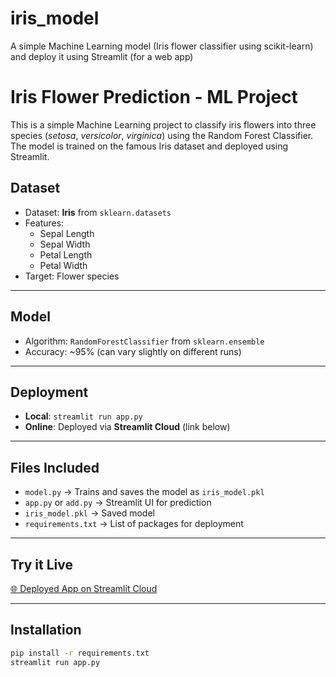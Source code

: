 # iris_model
A simple Machine Learning model (Iris flower classifier using scikit-learn) and deploy it using Streamlit (for a web app)
# Iris Flower Prediction - ML Project

This is a simple Machine Learning project to classify iris flowers into three species (*setosa*, *versicolor*, *virginica*) using the Random Forest Classifier. The model is trained on the famous Iris dataset and deployed using Streamlit.

## Dataset

- Dataset: **Iris** from `sklearn.datasets`
- Features:
  - Sepal Length
  - Sepal Width
  - Petal Length
  - Petal Width
- Target: Flower species

---

##  Model

- Algorithm: `RandomForestClassifier` from `sklearn.ensemble`
- Accuracy: ~95% (can vary slightly on different runs)

---

##  Deployment

- **Local**: `streamlit run app.py`
- **Online**: Deployed via **Streamlit Cloud** (link below)

---

##  Files Included

- `model.py` → Trains and saves the model as `iris_model.pkl`
- `app.py` or `add.py` → Streamlit UI for prediction
- `iris_model.pkl` → Saved model
- `requirements.txt` → List of packages for deployment

---

## Try it Live

[🌐 Deployed App on Streamlit Cloud](https://irismodel-ijyjxhzmt6n6xxddkgzklb.streamlit.app/)

---

## Installation

```bash
pip install -r requirements.txt
streamlit run app.py

